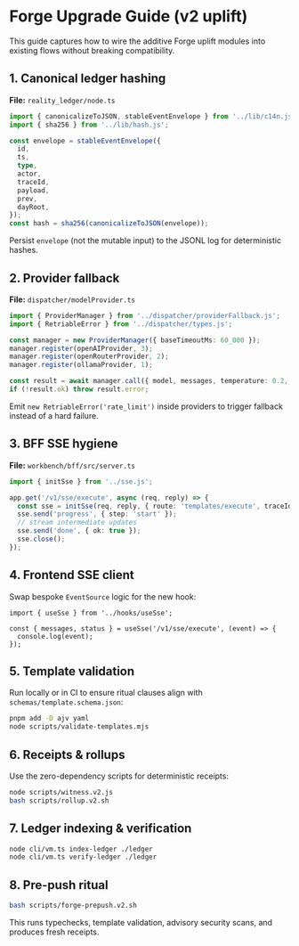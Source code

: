 # Forge Upgrade Guide (v2 uplift)

This guide captures how to wire the additive Forge uplift modules into existing flows without breaking compatibility.

## 1. Canonical ledger hashing

**File:** `reality_ledger/node.ts`

```ts
import { canonicalizeToJSON, stableEventEnvelope } from '../lib/c14n.js';
import { sha256 } from '../lib/hash.js';

const envelope = stableEventEnvelope({
  id,
  ts,
  type,
  actor,
  traceId,
  payload,
  prev,
  dayRoot,
});
const hash = sha256(canonicalizeToJSON(envelope));
```

Persist `envelope` (not the mutable input) to the JSONL log for deterministic hashes.

## 2. Provider fallback

**File:** `dispatcher/modelProvider.ts`

```ts
import { ProviderManager } from '../dispatcher/providerFallback.js';
import { RetriableError } from '../dispatcher/types.js';

const manager = new ProviderManager({ baseTimeoutMs: 60_000 });
manager.register(openAIProvider, 3);
manager.register(openRouterProvider, 2);
manager.register(ollamaProvider, 1);

const result = await manager.call({ model, messages, temperature: 0.2, maxTokens: 1500 });
if (!result.ok) throw result.error;
```

Emit `new RetriableError('rate_limit')` inside providers to trigger fallback instead of a hard failure.

## 3. BFF SSE hygiene

**File:** `workbench/bff/src/server.ts`

```ts
import { initSse } from '../sse.js';

app.get('/v1/sse/execute', async (req, reply) => {
  const sse = initSse(req, reply, { route: 'templates/execute', traceId });
  sse.send('progress', { step: 'start' });
  // stream intermediate updates
  sse.send('done', { ok: true });
  sse.close();
});
```

## 4. Frontend SSE client

Swap bespoke `EventSource` logic for the new hook:

```tsx
import { useSse } from '../hooks/useSse';

const { messages, status } = useSse('/v1/sse/execute', (event) => {
  console.log(event);
});
```

## 5. Template validation

Run locally or in CI to ensure ritual clauses align with `schemas/template.schema.json`:

```bash
pnpm add -D ajv yaml
node scripts/validate-templates.mjs
```

## 6. Receipts & rollups

Use the zero-dependency scripts for deterministic receipts:

```bash
node scripts/witness.v2.js
bash scripts/rollup.v2.sh
```

## 7. Ledger indexing & verification

```bash
node cli/vm.ts index-ledger ./ledger
node cli/vm.ts verify-ledger ./ledger
```

## 8. Pre-push ritual

```bash
bash scripts/forge-prepush.v2.sh
```

This runs typechecks, template validation, advisory security scans, and produces fresh receipts.
